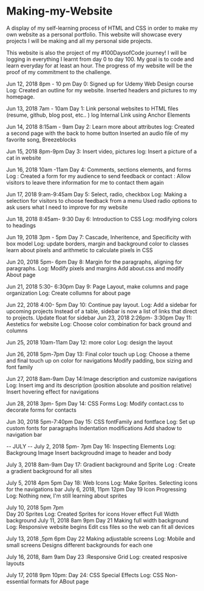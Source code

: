 # Making-my-Website
A display of my self-learning process of HTML and CSS in order to make my own website as a personal portfolio. This website will showcase every projects I will be making and all my personal side projects.

This website is also the project of my #100DaysofCode journey! I will be logging in everything I learnt from day 0 to day 100. My goal is to code and learn everyday for at least an hour. The progress of my website will be the proof of my commitment to the challenge. 


<!-- BEGIN #100DAYSOFCODE -->

Jun 12, 2018 8pm - 10 pm 
Day 0: Signed up for Udemy Web Design course
Log: Created an outline for my website. Inserted headers and pictures to my homepage. 

Jun 13, 2018 7am - 10am 
Day 1: Link personal websites to HTML files (resume, github, blog post, etc.. )
log      Internal Link using Anchor Elements 

Jun 14, 2018 8:15am - 9am 
Day 2: Learn more about attributes 
log: Created a second page with the back to home button
Inserted an audio file of my favorite song, Breezeblocks

Jun 15, 2018 8pm-9pm
Day 3: Insert video, pictures 
log: Insert a picture of a cat in website

Jun 16, 2018 10am -11am 
Day 4: Comments, sections elements, and forms 
Log : Created a form for my audience to send feedback or contact
     : Allow visitors to leave there information for me to contact them again
     
Jun 17, 2018 9:am-9:45am 
Day 5: Select, radio, checkbox
Log: Making a selection for visitors to choose feedback from a menu
     Used radio options to ask users what I need to improve for my website
     
Jun 18, 2018 8:45am- 9:30
Day 6: Introduction to CSS
Log: modifying colors to headings 
 
Jun 19, 2018 3pm - 5pm 
Day 7: Cascade, Inheritence, and Specificity with box model 
Log:  update borders, margin and background color to classes
      learn about pixels and arithmetic to calculate pixels in CSS
      
Jun 20, 2018 5pm- 6pm 
Day 8: Margin for the paragraphs, aligning for paragraphs. 
Log:  Modify pixels and margins
       Add about.css and modify About page
       
Jun 21, 2018 5:30- 6:30pm
Day 9: Page Layout, make columns and page organization
Log: Create collumns for about page

Jun 22, 2018 4:00- 5pm 
Day 10: Continue pay layout. 
Log:  Add a sidebar for upcoming projects
      Instead of a table, sidebar is now a list of links that direct to projects.
      Update float for sidebar
Jun 23, 2018 2:26pm- 3:30pm 
Day 11: Aestetics for website
Log:  Choose color combination for back ground and columns 

Jun 25, 2018 10am-11am 
Day 12: more color
Log: design the layout 
      
Jun 26, 2018 5pm-7pm
Day 13: Final color touch up
Log: Choose a theme and final touch up on color for navigations
     Modify padding, box sizing and font family
     
Jun 27, 2018 8am-9am 
Day 14:Image description and customize navigations
Log: Insert img and its description (position absolute and position relative) 
     Insert hovering effect for navigations 
     
Jun 28, 2018 3pm- 5pm
Day 14: CSS Forms 
Log: Modify contact.css to decorate forms for contacts

Jun 30, 2018 5pm-7:40pm
Day 15: CSS fontFamily and fontface
Log: Set up custom fonts for paragraphs
     Indentation modifications
     Add shadow to navigation bar
     
-- JULY -- 
July 2, 2018 5pm- 7pm 
Day 16: Inspecting Elements
Log: Backgroung Image 
Insert backgroudnd image to header and body 

July 3, 2018 8am-9am
Day 17: Gradient background and Sprite
Log : Create a gradient background for all sites

July 5, 2018 4pm 5pm 
Day 18: Web Icons
Log:  Make Sprites.
      Selecting icons for the navigations bar
July 6, 2018, 11pm 12pm 
Day 19 Icon Progressing
Log: Nothing new, I'm still learning about sprites

July 10, 2018 5pm 7pm  
Day 20 Sprites 
Log:  Created Sprites for icons 
       Hover effect 
       Full Width background 
July 11, 2018 8am 9pm 
Day 21 Making full width background
Log:   Responsive website begins 
        Edit css files so the web can fit all devices
        
July 13, 2018 ,5pm 6pm 
Day 22 Making adjustable screens
Log:  Mobile and small screens
     Designs different backgrounds for each one 
     
July 16, 2018, 8am 9am 
Day 23 :Responsive Grid 
Log: created resposive layouts

July 17, 2018 9pm 10pm: 
Day 24: CSS Special Effects
Log:  CSS Non-essential formats for ABout page 
          

       
      
      



     
    
        
